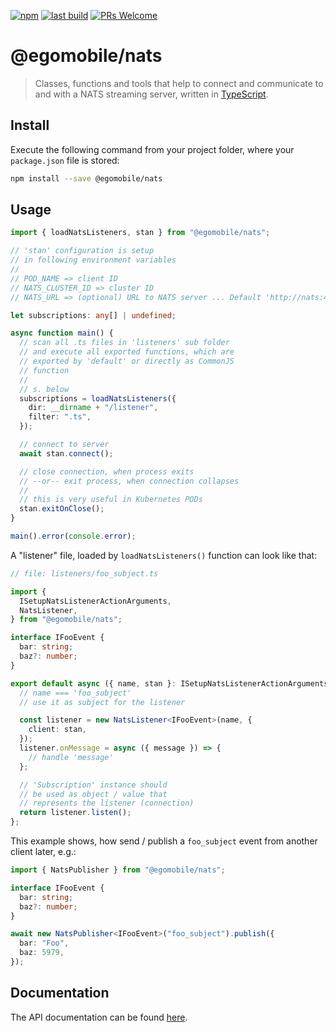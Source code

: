 [![npm](https://img.shields.io/npm/v/@egomobile/nats.svg)](https://www.npmjs.com/package/@egomobile/nats)
[![last build](https://img.shields.io/github/workflow/status/egomobile/node-nats/Publish)](https://github.com/egomobile/node-nats/actions?query=workflow%3APublish)
[![PRs Welcome](https://img.shields.io/badge/PRs-welcome-brightgreen.svg?style=flat-square)](https://github.com/egomobile/node-nats/pulls)

# @egomobile/nats

> Classes, functions and tools that help to connect and communicate to and with a NATS streaming server, written in [TypeScript](https://www.typescriptlang.org/).

## Install

Execute the following command from your project folder, where your `package.json` file is stored:

```bash
npm install --save @egomobile/nats
```

## Usage

```typescript
import { loadNatsListeners, stan } from "@egomobile/nats";

// 'stan' configuration is setup
// in following environment variables
//
// POD_NAME => client ID
// NATS_CLUSTER_ID => cluster ID
// NATS_URL => (optional) URL to NATS server ... Default 'http://nats:4222'

let subscriptions: any[] | undefined;

async function main() {
  // scan all .ts files in 'listeners' sub folder
  // and execute all exported functions, which are
  // exported by 'default' or directly as CommonJS
  // function
  //
  // s. below
  subscriptions = loadNatsListeners({
    dir: __dirname + "/listener",
    filter: ".ts",
  });

  // connect to server
  await stan.connect();

  // close connection, when process exits
  // --or-- exit process, when connection collapses
  //
  // this is very useful in Kubernetes PODs
  stan.exitOnClose();
}

main().error(console.error);
```

A "listener" file, loaded by `loadNatsListeners()` function can look like that:

```typescript
// file: listeners/foo_subject.ts

import {
  ISetupNatsListenerActionArguments,
  NatsListener,
} from "@egomobile/nats";

interface IFooEvent {
  bar: string;
  baz?: number;
}

export default async ({ name, stan }: ISetupNatsListenerActionArguments) => {
  // name === 'foo_subject'
  // use it as subject for the listener

  const listener = new NatsListener<IFooEvent>(name, {
    client: stan,
  });
  listener.onMessage = async ({ message }) => {
    // handle 'message'
  };

  // 'Subscription' instance should
  // be used as object / value that
  // represents the listener (connection)
  return listener.listen();
};
```

This example shows, how send / publish a `foo_subject` event from another client later, e.g.:

```typescript
import { NatsPublisher } from "@egomobile/nats";

interface IFooEvent {
  bar: string;
  baz?: number;
}

await new NatsPublisher<IFooEvent>("foo_subject").publish({
  bar: "Foo",
  baz: 5979,
});
```

## Documentation

The API documentation can be found [here](https://egomobile.github.io/node-nats/).
